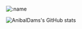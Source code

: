 ![:name](https://count.getloli.com/get/@:anibaldams)




![AnibalDams's GitHub stats](https://github-readme-stats.vercel.app/api?username=AnibalDams&show_icons=true&theme=radical)
